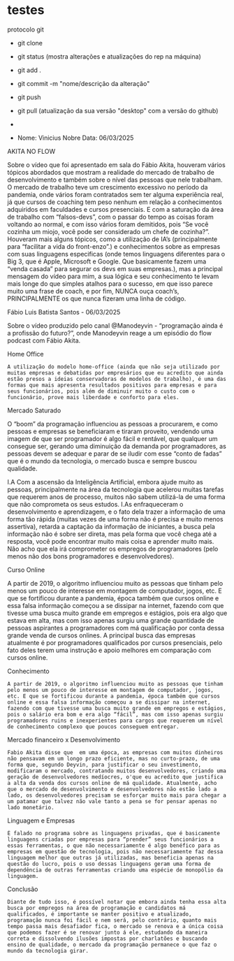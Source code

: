 # testes

protocolo git
- git clone <nome do rep>
- git status (mostra alterações e atualizações do rep na máquina)
- git add .
- git commit -m "nome/descrição da alteração"
- git push
- git pull (atualização da sua versão "desktop" com a versão do github)

- 

- Nome: Vinicius Nobre Data: 06/03/2025

AKITA NO FLOW

Sobre o vídeo que foi apresentado em sala do Fábio Akita,
houveram vários tópicos abordados que mostram a realidade do
mercado de trabalho de desenvolvimento e também sobre o nível
das pessoas que nele trabalham.
O mercado de trabalho teve um crescimento excessivo no período
da pandemia, onde vários foram contratados sem ter alguma
experiência real, já que cursos de coaching tem peso nenhum em
relação a conhecimentos adquiridos em faculdades e cursos
presenciais.
E com a saturação da área de trabalho com “falsos-devs”, com o
passar do tempo as coisas foram voltando ao normal, e com isso
vários foram demitidos, pois “Se você cozinha um miojo, você pode
ser considerado um chefe de cozinha?”.
Houveram mais alguns tópicos, como a utilização de IA’s
(principalmente para “facilitar a vida do front-enzo”.) e
conhecimentos sobre as empresas com suas linguagens
especificas (onde temos linguagens diferentes para o Big 3, que é
Apple, Microsoft e Google. Que basicamente fazem uma “venda
casada” para segurar os devs em suas empresas.), mas a principal
mensagem do vídeo para mim, a sua lógica e seu conhecimento te
levam mais longe do que simples atalhos para o sucesso, em que
isso parece muito uma frase de coach, e por fim, NUNCA ouça
coach’s, PRINCIPALMENTE os que nunca fizeram uma linha de
código.

Fábio Luis Batista Santos - 06/03/2025


Sobre o vídeo produzido pelo canal @Manodeyvin - “programação ainda é a profissão do futuro?”, onde Manodeyvin reage a um episódio do flow podcast com Fábio Akita.


Home Office
	
	A utilização do modelo home-office (ainda que não seja utilizado por muitas empresas e debatidas por empresários que eu acredito que ainda estão presos a ideias conservadoras de modelos de trabalho), é uma das formas que mais apresenta resultados positivos para empresas e para seus funcionários, pois além de diminuir muito o custo com o funcionário, prove mais liberdade e conforto para eles.
	

Mercado Saturado

 O “boom” da programação influenciou as pessoas a procurarem, e como pessoas e empresas se beneficiaram e tiraram proveito, vendendo uma imagem de que ser programador é algo fácil e rentável, que qualquer um consegue ser, gerando uma diminuição da demanda por programadores, as pessoas devem se adequar e parar de se iludir com esse  “conto de fadas” que é o mundo da tecnologia, o mercado busca e sempre buscou qualidade.


I.A
	Com a ascensão da Inteligência Artificial, embora ajude muito as pessoas, principalmente na área da tecnologia que acelerou muitas tarefas que requerem anos de processo, muitos não sabem utilizá-la de uma forma que não comprometa os seus estudos.
      I.As enfraqueceram o desenvolvimento e aprendizagem, e o fato dela trazer a informação de uma forma tão rápida (muitas vezes de uma forma não é precisa e muito menos assertiva), retarda a captação da informação de iniciantes, a busca pela informação não é sobre ser direta, mas pela forma que você chega até a resposta, você pode encontrar muito mais coisa e aprender muito mais.
Não acho que ela irá comprometer os empregos de programadores (pelo menos não dos bons programadores e desenvolvedores).



Curso Online

A partir de 2019, o algoritmo influenciou muito as pessoas que tinham pelo menos um pouco de interesse em montagem de computador, jogos, etc. E que se fortificou durante a pandemia, época também que cursos online e essa falsa informação começou a se dissipar na internet, fazendo com que tivesse uma busca muito grande em empregos e estágios, pois era algo que estava em alta, mas com isso apenas surgiu uma grande quantidade de pessoas aspirantes a programadores com má qualificação por conta dessa grande venda de cursos onlines. A principal busca das empresas atualmente é por programadores qualificados por cursos presenciais, pelo fato deles terem uma instrução e apoio melhores em comparação com cursos online.


Conhecimento  
	
	A partir de 2019, o algoritmo influenciou muito as pessoas que tinham pelo menos um pouco de interesse em montagem de computador, jogos, etc. E que se fortificou durante a pandemia, época também que cursos online e essa falsa informação começou a se dissipar na internet, fazendo com que tivesse uma busca muito grande em empregos e estágios, pois o salário era bom e era algo “fácil”, mas com isso apenas surgiu programadores ruins e inexperientes para cargos que requerem um nível de conhecimento complexo que poucos conseguem entregar. 

	
Mercado financeiro x Desenvolvimento
	
	Fabio Akita disse que  em uma época, as empresas com muitos dinheiros não pensavam em um longo prazo eficiente, mas no curto-prazo, de uma forma que, segundo Deyvin, para justificar o seu investimento, modificaram o mercado, contratando muitos desenvolvedores, criando uma geração de desenvolvedores medíocres, o'que eu acredito que justifica a alta da venda dos cursos online de má qualidade. Atualmente, acho que o mercado de desenvolvimento e desenvolvedores não estão lado a lado, os desenvolvedores precisam se esforçar muito mais para chegar a um patamar que talvez não vale tanto a pena se for pensar apenas no lado monetário.


Linguagem e Empresas

	É falado no programa sobre as linguagens privadas, que é basicamente linguagens criadas por empresas para “prender” seus funcionários a essas ferramentas, o que não necessariamente é algo benéfico para as empresas em questão de tecnologia, pois não necessariamente faz dessa linguagem melhor que outras já utilizadas, mas beneficia apenas na questão do lucro, pois o uso dessas linguagens geram uma forma de dependência de outras ferramentas criando uma espécie de monopólio da linguagem.



Conclusão

	Diante de tudo isso, é possível notar que embora ainda tenha essa alta busca por empregos na área de programação e candidatos má qualificados, é importante se manter positivo e atualizado, programação nunca foi fácil e nem será, pelo contrário, quanto mais tempo passa mais desafiador fica, o mercado se renova e a única coisa que podemos fazer é se renovar junto á ele, estudando da maneira correta e dissolvendo ilusões impostas por charlatões e buscando ensino de qualidade, o mercado da programação permanece o que faz o mundo da tecnologia girar.
